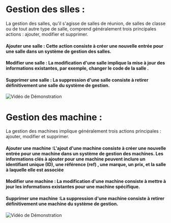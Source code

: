 # Gestion des slles : 
 La gestion des salles, qu'il s'agisse de salles de réunion, de salles de classe ou de tout autre type de salle, comprend généralement trois principales actions : ajouter, modifier et supprimer.
 #### Ajouter une salle : Cette action consiste à créer une nouvelle entrée pour une salle dans un système de gestion des salles. 
 #### Modifier une salle : La modification d'une salle implique la mise à jour des informations existantes, par exemple, changer le code de la salle .
 #### Supprimer une salle : La suppression d'une salle consiste à retirer définitivement une salle du système de gestion.
![Vidéo de Démonstration](https://github.com/nhabiba/Rmi_GMachine/issues/1#issue-1956035246)
# Gestion des machine : 
La gestion des machines implique généralement trois actions principales : ajouter, modifier et supprimer. 
 #### Ajouter une machine :L'ajout d'une machine consiste à créer une nouvelle entrée pour une machine dans un système de gestion des machines. Les informations clés à ajouter pour une machine peuvent inclure un identifiant unique (ID), une référence (ref) , une marque, un prix, et la salle à laquelle elle est associée
#### Modifier une machine : La modification d'une machine consiste à mettre à jour les informations existantes pour une machine spécifique.
#### Supprimer une machine :La suppression d'une machine consiste à retirer définitivement une machine du système de gestion. 
![Vidéo de Démonstration](https://github.com/nhabiba/Rmi_GMachine/issues/2#issue-1956047160)

